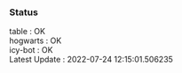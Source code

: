 ### Status


table : OK  
hogwarts : OK  
icy-bot : OK  
Latest Update : 2022-07-24 12:15:01.506235
